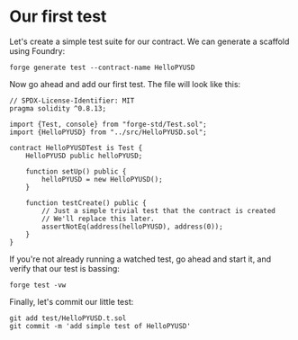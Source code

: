 # Our first test

Let's create a simple test suite for our contract. We can generate a scaffold using Foundry:

```shell
forge generate test --contract-name HelloPYUSD
```

Now go ahead and add our first test. The file will look like this:

```solidity
// SPDX-License-Identifier: MIT
pragma solidity ^0.8.13;

import {Test, console} from "forge-std/Test.sol";
import {HelloPYUSD} from "../src/HelloPYUSD.sol";

contract HelloPYUSDTest is Test {
    HelloPYUSD public helloPYUSD;

    function setUp() public {
        helloPYUSD = new HelloPYUSD();
    }

    function testCreate() public {
        // Just a simple trivial test that the contract is created
        // We'll replace this later.
        assertNotEq(address(helloPYUSD), address(0));
    }
}
```

If you're not already running a watched test, go ahead and start it, and verify that our test is bassing:

```shell
forge test -vw
```

Finally, let's commit our little test:

```shell
git add test/HelloPYUSD.t.sol
git commit -m 'add simple test of HelloPYUSD'
```
